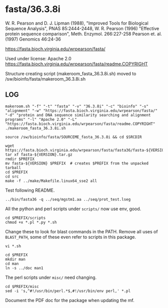 fasta/36.3.8i
=============

W. R. Pearson and D. J. Lipman (1988), "Improved Tools for Biological Sequence
    Analysis", PNAS 85:2444-2448, 
W. R. Pearson (1996) "Effective protein sequence comparison", Meth.  Enzymol. 
    266:227-258
Pearson et. al. (1997) Genomics 46:24-36


<https://fasta.bioch.virginia.edu/wrpearson/fasta/>

Used under license:
Apache 2.0
<https://fasta.bioch.virginia.edu/wrpearson/fasta/readme.COPYRIGHT>

Structure creating script (makeroom_fasta_36.3.8i.sh) moved to /sw/bioinfo/fasta/makeroom_36.3.8i.sh

LOG
---

    makeroom.sh "-f" "-t" "fasta" "-v" "36.3.8i" "-c" "bioinfo" "-s" "alignment" "-w" "https://fasta.bioch.virginia.edu/wrpearson/fasta/" "-d" "protein and DNA sequence similarity searching and alignment programs" "-l" "Apache 2.0" "-L" "https://fasta.bioch.virginia.edu/wrpearson/fasta/readme.COPYRIGHT"
    ./makeroom_fasta_36.3.8i.sh

    source /sw/bioinfo/fasta/SOURCEME_fasta_36.3.8i && cd $SRCDIR

    wget https://fasta.bioch.virginia.edu/wrpearson/fasta/fasta36/fasta-${VERSION}.tar.gz
    tar xf fasta-${VERSION}.tar.gz
    rmdir $PREFIX
    mv fasta-${VERSION} $PREFIX  # creates $PREFIX from the unpacked tarball
    cd $PREFIX
    cd src
    make -f ../make/Makefile.linux64_sse2 all

Test following README.

    ../bin/fasta36 -q ../seq/mgstm1.aa ../seq/prot_test.lseg

All the python and perl scripts under `scripts/` now use env, good.

    cd $PREFIX/scripts
    chmod +x *.pl *.py *.sh

Change these to look for blast commands in the PATH. Remove all uses of
`BLAST_PATH`, some of these even refer to scripts in this package.

    vi *.sh

    cd $PREFIX
    mkdir man
    cd man
    ln -s ../doc man1

The perl scripts under `misc/` need changing.

    cd $PREFIX/misc
    sed -i 's,^#!/usr/bin/perl.*$,#!/usr/bin/env perl,' *.pl


Document the PDF doc for the package when updating the mf.
